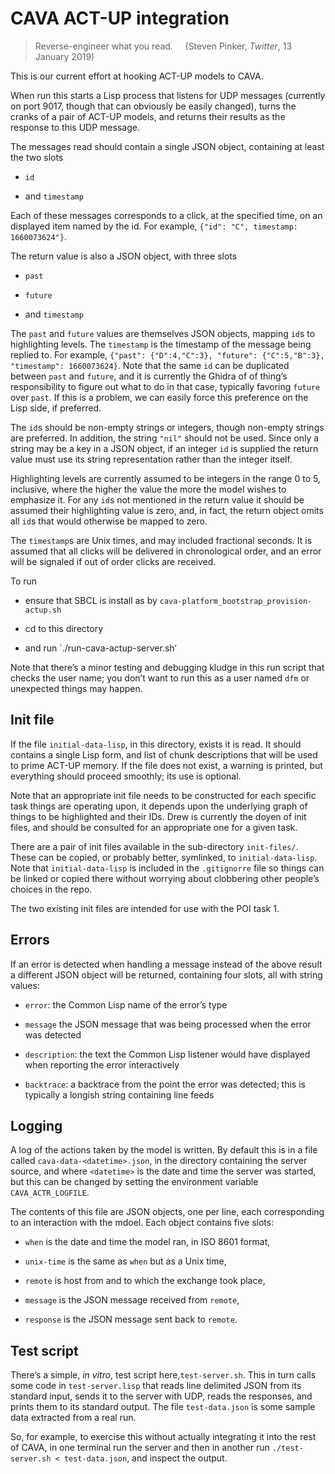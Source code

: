 # CAVA ACT-UP integration

> Reverse-engineer what you read.     (Steven Pinker, *Twitter*, 13 January 2019)

This is our current effort at hooking ACT-UP models to CAVA.

When run this starts a Lisp process that listens for UDP messages (currently on port 9017, though
that can obviously be easily changed), turns the cranks of a pair of ACT-UP models, and returns their results as
the response to this UDP message.

The messages read should contain a single JSON object, containing at least the two slots

* `id`

* and `timestamp`

Each of these messages corresponds to a click, at the specified time, on an displayed item
named by the id. For example, `{"id": "C", timestamp: 1660073624"}`.

The return value is also a JSON object, with three slots

* `past`

* `future`

* and `timestamp`

The `past` and `future` values are themselves JSON objects, mapping `id`s to highlighting levels.
The `timestamp` is the timestamp of the message being replied to.
For example, `{"past": {"D":4,"C":3}, "future": {"C":5,"B":3}, "timestamp": 1660073624}`.
Note that the same `id` can be duplicated between `past` and `future`, and it is currently
the Ghidra of of thing’s responsibility to figure out what to do in that case, typically favoring
`future` over `past`. If this is a problem, we can easily force this preference on the Lisp side,
if preferred.

The `id`s should be non-empty strings or integers, though non-empty strings are preferred. In addition,
the string `"nil"` should not be used. Since
only a string may be a key in a JSON object, if an integer `id` is supplied the return value
must use its string representation rather than the integer itself.

Highlighting levels are currently assumed to be integers in the range 0 to 5, inclusive, where
the higher the value the more the model wishes to emphasize it. For any `id`s not mentioned in the
return value it should be assumed their highlighting value is zero, and, in fact, the return
object omits all `id`s that would otherwise be mapped to zero.

The `timestamp`s are Unix times, and may included fractional seconds. It is assumed
that all clicks will be delivered in chronological order, and an error will be signaled
if out of order clicks are received.

To run

* ensure that SBCL is install as by `cava-platform_bootstrap_provision-actup.sh`

* cd to this directory

* and run `./run-cava-actup-server.sh‘

Note that there’s a minor testing and debugging kludge in this run script that checks the user name;
you don’t want to run this as a user named `dfm` or unexpected things may happen.


## Init file ##

If the file `initial-data-lisp`, in this directory, exists it is read. It should contains a single Lisp form,
and list of chunk descriptions that will be used to prime ACT-UP memory. If the file does not exist, a
warning is printed, but everything should proceed smoothly; its use is optional.

Note that an appropriate init file needs to be constructed for each specific task things are operating
upon, it depends upon the underlying graph of things to be highlighted and their IDs. Drew is currently
the doyen of init files, and should be consulted for an appropriate one for a given task.

There are a pair of init files available in the sub-directory `init-files/`. These can be copied, or probably better,
symlinked, to `initial-data-lisp`. Note that `initial-data-lisp` is included in the `.gitignorre` file so things
can be linked or copied there without worrying about clobbering other people’s choices in the repo.

The two existing init files are intended for use with the POI task 1.



## Errors ##

If an error is detected when handling a message instead of the above result a different
JSON object will be returned, containing four slots, all with string values:

* `error`: the Common Lisp name of the error’s type

* `message` the JSON message that was being processed when the error was detected

* `description`: the text the Common Lisp listener would have displayed when reporting the error interactively

* `backtrace`: a backtrace from the point the error was detected; this is typically a longish string containing line feeds



## Logging ##

A log of the actions taken by the model is written. By default this is in a file
called `cava-data-<datetime>.json`, in the directory containing the server source, and where `<datetime>`
is the date and time the server was started, but this can be changed by setting the
environment variable `CAVA_ACTR_LOGFILE`.

The contents of this file are JSON objects, one per line, each corresponding to an
interaction with the mdoel. Each object contains five slots:

* `when` is the date and time the model ran, in ISO 8601 format,

* `unix-time` is the same as `when` but as a Unix time,

* `remote` is host from and to which the exchange took place,

* `message` is the JSON message received from `remote`,

* `response` is the JSON message sent back to `remote`.



## Test script ##

There’s a simple, *in vitro*, test script here,`test-server.sh`. This in turn calls some code
in `test-server.lisp` that reads line delimited JSON from its standard input, sends it
to the server with UDP, reads the responses, and prints them to its standard output.
The file `test-data.json` is some sample data extracted from a real run.

So, for example, to exercise this without actually integrating it into the rest of CAVA,
in one terminal run the server and then in another
run `./test-server.sh < test-data.json`, and inspect the output.
